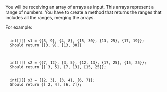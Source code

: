 You will be receiving an array of arrays as input.
This arrays represent a range of numbers.
You have to create a method that returns the ranges that includes all the ranges, merging the arrays.


For example:

```agsl

  int[][] s1 = {{3, 9}, {4, 8}, {15, 30}, {13, 25}, {17, 19}};
  Should return {[3, 9], [13, 30]}



  int[][] s2 = {{7, 12}, {3, 5}, {12, 13}, {17, 25}, {15, 25}};
  Should return {[ 3, 5], [7, 13], [15, 25]};


  int[][] s3 = {{2, 3}, {3, 4}, {6, 7}};
  Should return {[ 2, 4], [6, 7]};

```